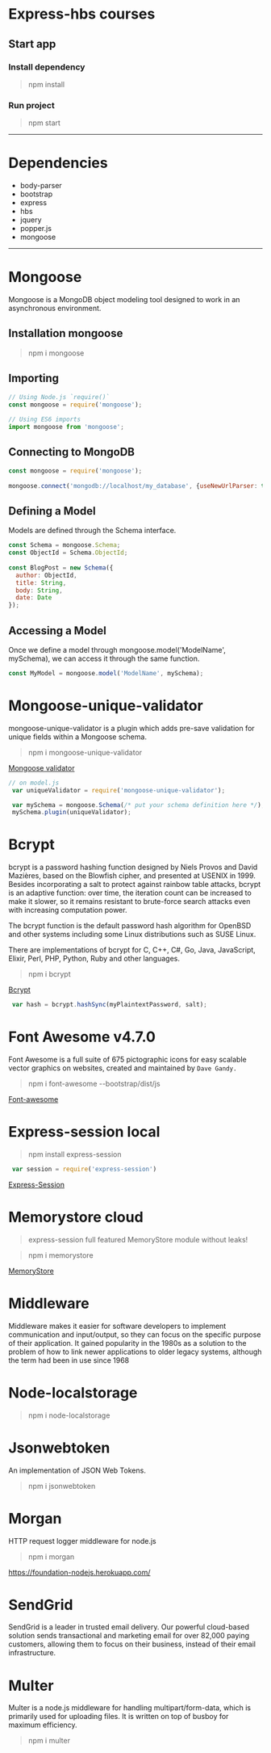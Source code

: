 # Express-hbs courses

## Start app

### Install dependency

> npm install 

### Run project

> npm start

***

# Dependencies

- body-parser
- bootstrap
- express
- hbs
- jquery
- popper.js
- mongoose

***

# Mongoose

Mongoose is a MongoDB object modeling tool designed to work in an asynchronous environment.

## Installation mongoose

> npm i mongoose

## Importing
```javascript
// Using Node.js `require()`
const mongoose = require('mongoose');
 
// Using ES6 imports
import mongoose from 'mongoose';
```
## Connecting to MongoDB

```javascript
const mongoose = require('mongoose');
 
mongoose.connect('mongodb://localhost/my_database', {useNewUrlParser: true});
```
## Defining a Model

Models are defined through the Schema interface.

```javascript
const Schema = mongoose.Schema;
const ObjectId = Schema.ObjectId;
 
const BlogPost = new Schema({
  author: ObjectId,
  title: String,
  body: String,
  date: Date
});
```
## Accessing a Model

Once we define a model through mongoose.model('ModelName', mySchema), we can access it through the same function.

```javascript
const MyModel = mongoose.model('ModelName', mySchema);
```

# Mongoose-unique-validator

mongoose-unique-validator is a plugin which adds pre-save validation for unique fields within a Mongoose schema.

> npm i mongoose-unique-validator

[Mongoose validator](https://www.npmjs.com/package/mongoose-unique-validator)

```javascript
// on model.js
 var uniqueValidator = require('mongoose-unique-validator');

 var mySchema = mongoose.Schema(/* put your schema definition here */);
 mySchema.plugin(uniqueValidator);
 ```

# Bcrypt

bcrypt is a password hashing function designed by Niels Provos and David Mazières, based on the Blowfish cipher, and presented at USENIX in 1999. Besides incorporating a salt to protect against rainbow table attacks, bcrypt is an adaptive function: over time, the iteration count can be increased to make it slower, so it remains resistant to brute-force search attacks even with increasing computation power.

The bcrypt function is the default password hash algorithm for OpenBSD and other systems including some Linux distributions such as SUSE Linux.

There are implementations of bcrypt for C, C++, C#, Go, Java, JavaScript, Elixir, Perl, PHP, Python, Ruby and other languages.

> npm i bcrypt

[Bcrypt](https://www.npmjs.com/package/bcrypt)

```javascript
 var hash = bcrypt.hashSync(myPlaintextPassword, salt);
 ```

# Font Awesome v4.7.0

Font Awesome is a full suite of 675 pictographic icons for easy scalable vector graphics on websites, created and maintained by <code>Dave Gandy.</code>

> npm i font-awesome
--bootstrap/dist/js

[Font-awesome](https://www.npmjs.com/package/font-awesome)
 
# Express-session local

> npm install express-session

```javascript
 var session = require('express-session')
 ```
[Express-Session](https://www.npmjs.com/package/express-session)

 # Memorystore cloud

> express-session full featured MemoryStore module without leaks!

> npm i memorystore

[MemoryStore](https://www.npmjs.com/package/memorystore)

# Middleware

Middleware makes it easier for software developers to implement communication and input/output, so they can focus on the specific purpose of their application. It gained popularity in the 1980s as a solution to the problem of how to link newer applications to older legacy systems, although the term had been in use since 1968

# Node-localstorage

> npm i node-localstorage

# Jsonwebtoken

An implementation of JSON Web Tokens.

> npm i jsonwebtoken

# Morgan

HTTP request logger middleware for node.js

> npm i morgan

https://foundation-nodejs.herokuapp.com/

# SendGrid

SendGrid is a leader in trusted email delivery. Our powerful cloud-based solution sends transactional and marketing email for over 82,000 paying customers, allowing them to focus on their business, instead of their email infrastructure.


# Multer

Multer is a node.js middleware for handling multipart/form-data, which is primarily used for uploading files. It is written on top of busboy for maximum efficiency.


> npm i multer





















